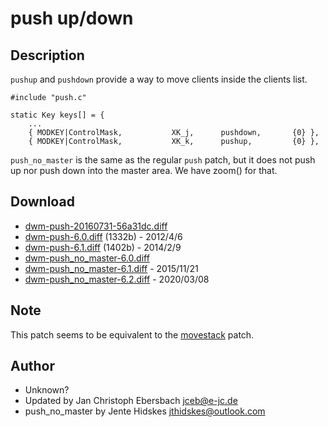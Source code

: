 push up/down
============

Description
-----------
`pushup` and `pushdown` provide a way to move clients inside the clients list.

	#include "push.c"

	static Key keys[] = {
		...
		{ MODKEY|ControlMask,           XK_j,      pushdown,       {0} },
		{ MODKEY|ControlMask,           XK_k,      pushup,         {0} },

`push_no_master` is the same as the regular `push` patch, but it does not push
up nor push down into the master area. We have zoom() for that.

Download
--------
* [dwm-push-20160731-56a31dc.diff](dwm-push-20160731-56a31dc.diff)
* [dwm-push-6.0.diff](dwm-push-6.0.diff) (1332b) - 2012/4/6
* [dwm-push-6.1.diff](dwm-push-6.1.diff) (1402b) - 2014/2/9
* [dwm-push\_no\_master-6.0.diff](dwm-push_no_master-6.0.diff)
* [dwm-push\_no\_master-6.1.diff](dwm-push_no_master-6.1.diff) - 2015/11/21
* [dwm-push\_no\_master-6.2.diff](dwm-push_no_master-6.2.diff) - 2020/03/08

Note
----
This patch seems to be equivalent to the [movestack](../movestack/) patch.

Author
------
* Unknown?
* Updated by Jan Christoph Ebersbach <jceb@e-jc.de>
* push\_no\_master by Jente Hidskes <jthidskes@outlook.com>
